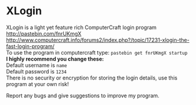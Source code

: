 XLogin
======

XLogin is a light yet feature rich ComputerCraft login program  
http://pastebin.com/fnrUKmgX  
http://www.computercraft.info/forums2/index.php?/topic/17231-xlogin-the-fast-login-program/  
To use the program in computercraft type: 
`pastebin get fnrUKmgX startup`  
**I highly recommend you change these:**  
Default username is `name`  
Default password is `1234`  
There is no security or encryption for storing the login details, use this program at your own risk!  
  
Report any bugs and give suggestions to improve my program.
